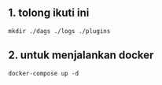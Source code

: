 
## 1. tolong ikuti ini
```
mkdir ./dags ./logs ./plugins
```

## 2. untuk menjalankan docker
```
docker-compose up -d 
```

